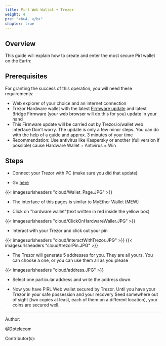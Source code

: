 ```yaml
---
title: Pirl Web Wallet + Trezor
weight: 4
pre: "<b>4. </b>"
chapter: true
---
```


## Overview

This guide will explain how to create and enter the most secure Pirl wallet on the Earth:

## Prerequisites

For granting the success of this operation, you will need these requirements:

* Web explorer of your choice and an internet connection
* Trezor Hardware wallet with the latest [Firmware update](https://blog.trezor.io/trezor-one-firmware-update-1-6-3-73894c0506d) and latest Bridge Firmware (your web browser will do this for you) update in your hand
* This Firmware update will be carried out by Trezor.io/wallet web interface Don't worry. The update is only a few minor steps. You can do with the help of a guide and approx. 3 minutes of your time
* Recommendation: Use antivirus like Kaspersky or another (full version if possible) cause Hardware Wallet + Antivirus = Win

## Steps

* Connect your Trezor with PC (make sure you did that update)

* Go [here](https://wallet.pirl.io/)

{{< imagesurlsheaders "cloud/Wallet_Page.JPG" >}}

* The interface of this pages is similar to MyEther Wallet (MEW)

* Click on "hardware wallet"(text written in red inside the yellow box)

{{< imagesurlsheaders "cloud/ClickOnHardwareWaller.JPG" >}}

* Interact with your Trezor and click out your pin

{{< imagesurlsheaders "cloud/interactWithTrezor.JPG" >}}
{{< imagesurlsheaders "cloud/trezorPin.JPG" >}}

* The Trezor will generate 5 addresses for you. They are all yours. You can choose a one, or you can use them all as you please

{{< imagesurlsheaders "cloud/address.JPG" >}}

* Select one particular address and write the address down

* Now you have PIRL Web wallet secured by Trezor. Until you have your Trezor in your safe possession and your recovery Seed somewhere out of sight (two copies at least, each of them on a different location), your coins are secured well.

--------

Author:

@Dptelecom

Contributor(s):
